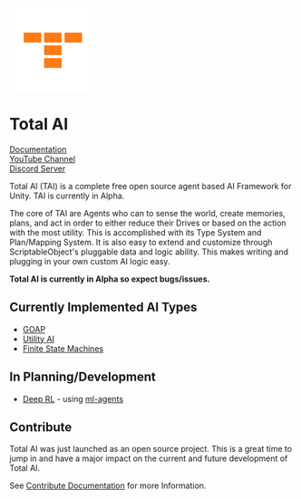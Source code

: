 <img src="TotalAI/Editor/Images/TotalAILogo.png" align="middle" width="150"/>

# Total AI

<a href="http://totalai.org/doc-introduction.html">Documentation</a><br>
<a href="https://www.youtube.com/channel/UCTznMlxoaeJMPm1dC26HvUA">YouTube Channel</a><br>
<a href="https://discord.gg/jf52tnUFX2">Discord Server</a><br>

Total AI (TAI) is a complete free open source agent based AI Framework for Unity. TAI is currently in Alpha.

The core of TAI are Agents who can to sense the world, create memories, plans, and act in order to either reduce their Drives or based on the action with the most utility. This is accomplished with its Type System and Plan/Mapping System. It is also easy to extend and customize through ScriptableObject's pluggable data and logic ability. This makes writing and plugging in your own custom AI logic easy.

<b>Total AI is currently in Alpha so expect bugs/issues.</b>

## Currently Implemented AI Types
* <a href="http://totalai.org/doc-goap.html">GOAP</a>
* <a href="http://totalai.org/doc-utility-ai.html">Utility AI</a>
* <a href="http://totalai.org/doc-fsm.html">Finite State Machines</a>

## In Planning/Development
* <a href="http://totalai.org/doc-deep-rl.html">Deep RL</a> - using <a href="https://github.com/Unity-Technologies/ml-agents">ml-agents</a>

## Contribute
Total AI was just launched as an open source project.
This is a great time to jump in and have a major impact on the current and future development of Total AI.

See <a href="http://totalai.org/contrib-introduction.html">Contribute Documentation</a> for more Information.
